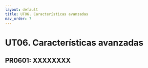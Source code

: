 ```yaml
---
layout: default
title: UT06. Características avanzadas
nav_order: 7
---
```


# UT06. Características avanzadas


## PR0601: XXXXXXXX